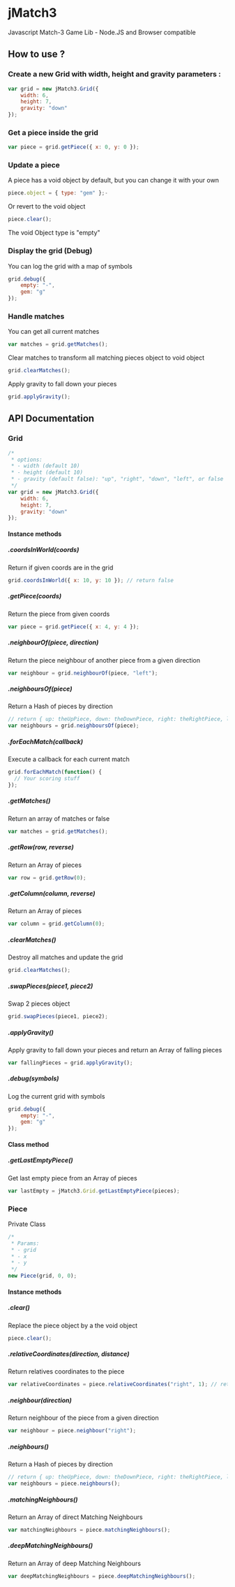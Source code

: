 jMatch3
=======

Javascript Match-3 Game Lib - Node.JS and Browser compatible

## How to use ?

### Create a new Grid with width, height and gravity parameters :

```javascript
var grid = new jMatch3.Grid({
    width: 6,
    height: 7,
    gravity: "down"
});
```

### Get a piece inside the grid

```javascript
var piece = grid.getPiece({ x: 0, y: 0 });
```

### Update a piece

A piece has a void object by default, but you can change it with your own

```javascript
piece.object = { type: "gem" };-
```

Or revert to the void object

```javascript
piece.clear();
```

The void Object type is "empty"

### Display the grid (Debug)

You can log the grid with a map of symbols

```javascript
grid.debug({
    empty: "-",
    gem: "g"
});
```

### Handle matches

You can get all current matches
```javascript
var matches = grid.getMatches();
```

Clear matches to transform all matching pieces object to void object
```javascript
grid.clearMatches();
```

Apply gravity to fall down your pieces
```javascript
grid.applyGravity();
```

## API Documentation

### Grid

```javascript
/*
 * options:
 * - width (default 10)
 * - height (default 10)
 * - gravity (default false): "up", "right", "down", "left", or false 
 */
var grid = new jMatch3.Grid({
    width: 6,
    height: 7,
    gravity: "down"
});
```

#### Instance methods

##### .coordsInWorld(coords)

Return if given coords are in the grid

```javascript
grid.coordsInWorld({ x: 10, y: 10 }); // return false
```

##### .getPiece(coords)

Return the piece from given coords

```javascript
var piece = grid.getPiece({ x: 4, y: 4 });
```

##### .neighbourOf(piece, direction)

Return the piece neighbour of another piece from a given direction

```javascript
var neighbour = grid.neighbourOf(piece, "left");
```

##### .neighboursOf(piece)

Return a Hash of pieces by direction

```javascript
// return { up: theUpPiece, down: theDownPiece, right: theRightPiece, left: theLeftPiece }
var neighbours = grid.neighboursOf(piece);
```

##### .forEachMatch(callback)

Execute a callback for each current match

```javascript
grid.forEachMatch(function() {
  // Your scoring stuff
});
```

##### .getMatches()

Return an array of matches or false

```javascript
var matches = grid.getMatches();
```

##### .getRow(row, reverse)

Return an Array of pieces

```javascript
var row = grid.getRow(0);
```

##### .getColumn(column, reverse)

Return an Array of pieces

```javascript
var column = grid.getColumn(0);
```

##### .clearMatches()

Destroy all matches and update the grid

```javascript
grid.clearMatches();
```

##### .swapPieces(piece1, piece2)

Swap 2 pieces object

```javascript
grid.swapPieces(piece1, piece2);
```

##### .applyGravity()

Apply gravity to fall down your pieces and return an Array of falling pieces

```javascript
var fallingPieces = grid.applyGravity();
```

##### .debug(symbols)

Log the current grid with symbols

```javascript
grid.debug({
    empty: "-",
    gem: "g"
});
```

#### Class method

##### .getLastEmptyPiece()

Get last empty piece from an Array of pieces

```javascript
var lastEmpty = jMatch3.Grid.getLastEmptyPiece(pieces);
```

### Piece

Private Class

```javascript
/*
 * Params:
 * - grid
 * - x
 * - y
 */
new Piece(grid, 0, 0);
```

#### Instance methods

##### .clear()

Replace the piece object by a the void object

```javascript
piece.clear();
```

##### .relativeCoordinates(direction, distance)

Return relatives coordinates to the piece

```javascript
var relativeCoordinates = piece.relativeCoordinates("right", 1); // return { x: 1, y: 0 }
```

##### .neighbour(direction)

Return neighbour of the piece from a given direction

```javascript
var neighbour = piece.neighbour("right");
```

##### .neighbours()

Return a Hash of pieces by direction

```javascript
// return { up: theUpPiece, down: theDownPiece, right: theRightPiece, left: theLeftPiece }
var neighbours = piece.neighbours();
```

##### .matchingNeighbours()

Return an Array of direct Matching Neighbours

```javascript
var matchingNeighbours = piece.matchingNeighbours();
```

##### .deepMatchingNeighbours()

Return an Array of deep Matching Neighbours

```javascript
var deepMatchingNeighbours = piece.deepMatchingNeighbours();
```
